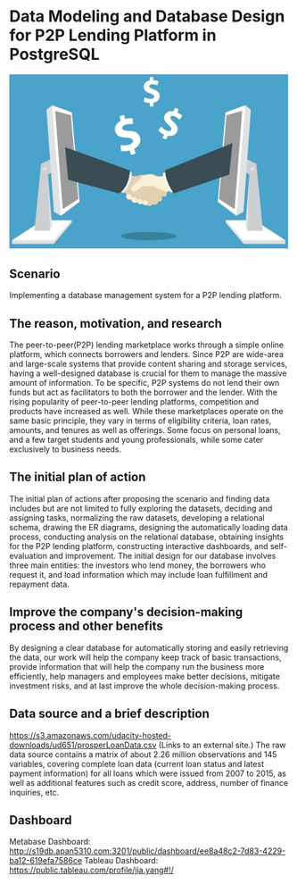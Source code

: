 # Data Modeling and Database Design for P2P Lending Platform in PostgreSQL
<img src="data/p2p.jpg" alt="lending" width="500"/>


## Scenario
Implementing a database management system for a P2P lending platform.

 

## The reason, motivation, and research
The peer-to-peer(P2P) lending marketplace works through a simple online platform, which connects borrowers and lenders. Since P2P are wide-area and large-scale systems that provide content sharing and storage services, having a well-designed database is crucial for them to manage the massive amount of information. To be specific, P2P systems do not lend their own funds but act as facilitators to both the borrower and the lender. With the rising popularity of peer-to-peer lending platforms, competition and products have increased as well. While these marketplaces operate on the same basic principle, they vary in terms of eligibility criteria, loan rates, amounts, and tenures as well as offerings. Some focus on personal loans, and a few target students and young professionals, while some cater exclusively to business needs.

 

## The initial plan of action
The initial plan of actions after proposing the scenario and finding data includes but are not limited to fully exploring the datasets, deciding and assigning tasks, normalizing the raw datasets, developing a relational schema, drawing the ER diagrams, designing the automatically loading data process, conducting analysis on the relational database, obtaining insights for the P2P lending platform, constructing interactive dashboards, and self-evaluation and improvement. The initial design for our database involves three main entities: the investors who lend money, the borrowers who request it, and load information which may include loan fulfillment and repayment data.

 

## Improve the company's decision-making process and other benefits
By designing a clear database for automatically storing and easily retrieving the data, our work will help the company keep track of basic transactions, provide information that will help the company run the business more efficiently, help managers and employees make better decisions, mitigate investment risks, and at last improve the whole decision-making process.

 

## Data source and a brief description
https://s3.amazonaws.com/udacity-hosted-downloads/ud651/prosperLoanData.csv  (Links to an external site.)
The raw data source contains a matrix of about 2.26 million observations and 145 variables, covering complete loan data (current loan status and latest payment information) for all loans which were issued from 2007 to 2015, as well as additional features such as credit score, address, number of finance inquiries, etc.


## Dashboard
Metabase Dashboard: http://s19db.apan5310.com:3201/public/dashboard/ee8a48c2-7d83-4229-ba12-619efa7586ce
Tableau Dashboard: https://public.tableau.com/profile/jia.yang#!/

